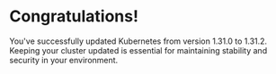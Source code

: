 # Congratulations!
You've successfully updated Kubernetes from version 1.31.0 to 1.31.2. Keeping your cluster updated is essential for maintaining stability and security in your environment.